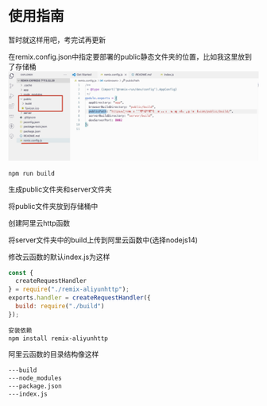 # 使用指南

暂时就这样用吧，考完试再更新

在remix.config.json中指定要部署的public静态文件夹的位置，比如我这里放到了存储桶
![静态文件的位置](./md/1639054088730.jpg)
```
npm run build
```
生成public文件夹和server文件夹

将public文件夹放到存储桶中

创建阿里云http函数

将server文件夹中的build上传到阿里云函数中(选择nodejs14)

修改云函数的默认index.js为这样

```js
const {
  createRequestHandler
} = require("./remix-aliyunhttp");
exports.handler = createRequestHandler({
  build: require("./build")
});
```
```
安装依赖
npm install remix-aliyunhttp
```
阿里云函数的目录结构像这样
```
---build
---node_modules
---package.json
---index.js
```





